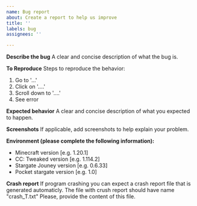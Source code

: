 ```yaml
---
name: Bug report
about: Create a report to help us improve
title: ''
labels: bug
assignees: ''

---
```


**Describe the bug**
A clear and concise description of what the bug is.

**To Reproduce**
Steps to reproduce the behavior:
1. Go to '...'
2. Click on '....'
3. Scroll down to '....'
4. See error

**Expected behavior**
A clear and concise description of what you expected to happen.

**Screenshots**
If applicable, add screenshots to help explain your problem.

**Environment (please complete the following information):**
 - Minecraft version [e.g. 1.20.1]
 - CC: Tweaked version [e.g. 1.114.2]
 - Stargate Jouney version [e.g. 0.6.33]
 - Pocket stargate version [e.g. 1.0]

**Crash report**
If program crashing you can expect a crash report file that is generated automaticly. The file with crush report should have name "crash_<date>T<time>.txt" Please, provide the content of this file.

